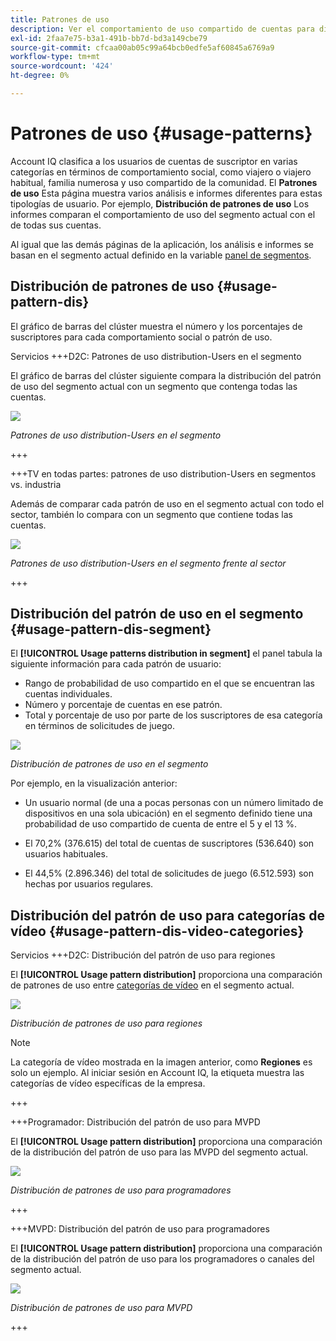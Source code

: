 ```yaml
---
title: Patrones de uso
description: Ver el comportamiento de uso compartido de cuentas para diferentes tipologías de usuario.
exl-id: 2faa7e75-b3a1-491b-bb7d-bd3a149cbe79
source-git-commit: cfcaa00ab05c99a64bcb0edfe5af60845a6769a9
workflow-type: tm+mt
source-wordcount: '424'
ht-degree: 0%

---
```


# Patrones de uso {#usage-patterns}

Account IQ clasifica a los usuarios de cuentas de suscriptor en varias categorías en términos de comportamiento social, como viajero o viajero habitual, familia numerosa y uso compartido de la comunidad. El **Patrones de uso** Esta página muestra varios análisis e informes diferentes para estas tipologías de usuario. Por ejemplo, **Distribución de patrones de uso** Los informes comparan el comportamiento de uso del segmento actual con el de todas sus cuentas.

Al igual que las demás páginas de la aplicación, los análisis e informes se basan en el segmento actual definido en la variable [panel de segmentos](/help/accountiq/segments-timeinterval.md).

## Distribución de patrones de uso {#usage-pattern-dis}

El gráfico de barras del clúster muestra el número y los porcentajes de suscriptores para cada comportamiento social o patrón de uso.

Servicios +++D2C: Patrones de uso distribution-Users en el segmento

El gráfico de barras del clúster siguiente compara la distribución del patrón de uso del segmento actual con un segmento que contenga todas las cuentas.

![](assets/d2c-segment-users-industry.png)

*Patrones de uso distribution-Users en el segmento*

+++

+++TV en todas partes: patrones de uso distribution-Users en segmentos vs. industria

Además de comparar cada patrón de uso en el segmento actual con todo el sector, también lo compara con un segmento que contiene todas las cuentas.

![](assets/segment-users-industry.png)

*Patrones de uso distribution-Users en el segmento frente al sector*

+++

## Distribución del patrón de uso en el segmento {#usage-pattern-dis-segment}

El **[!UICONTROL Usage patterns distribution in segment]** el panel tabula la siguiente información para cada patrón de usuario:

* Rango de probabilidad de uso compartido en el que se encuentran las cuentas individuales.
* Número y porcentaje de cuentas en ese patrón.
* Total y porcentaje de uso por parte de los suscriptores de esa categoría en términos de solicitudes de juego.

![](assets/usage-pattern-segmentwise.png)

*Distribución de patrones de uso en el segmento*

Por ejemplo, en la visualización anterior:

* Un usuario normal (de una a pocas personas con un número limitado de dispositivos en una sola ubicación) en el segmento definido tiene una probabilidad de uso compartido de cuenta de entre el 5 y el 13 %.

* El 70,2% (376.615) del total de cuentas de suscriptores (536.640) son usuarios habituales.

* El 44,5% (2.896.346) del total de solicitudes de juego (6.512.593) son hechas por usuarios regulares.

## Distribución del patrón de uso para categorías de vídeo {#usage-pattern-dis-video-categories}

Servicios +++D2C: Distribución del patrón de uso para regiones

El **[!UICONTROL Usage pattern distribution]** proporciona una comparación de patrones de uso entre [categorías de vídeo](product-concepts.md##video-category-def) en el segmento actual.

![](assets/d2c-usage-patterns-regions.png)

*Distribución de patrones de uso para regiones*

>[!NOTE]
>
>La categoría de vídeo mostrada en la imagen anterior, como **Regiones** es solo un ejemplo. Al iniciar sesión en Account IQ, la etiqueta muestra las categorías de vídeo específicas de la empresa.

+++

+++Programador: Distribución del patrón de uso para MVPD

El **[!UICONTROL Usage pattern distribution]** proporciona una comparación de la distribución del patrón de uso para las MVPD del segmento actual.

![](assets/usage-patterns-mvpdwise.png)

*Distribución de patrones de uso para programadores*

+++

+++MVPD: Distribución del patrón de uso para programadores

El **[!UICONTROL Usage pattern distribution]** proporciona una comparación de la distribución del patrón de uso para los programadores o canales del segmento actual.

![](assets/usage-patterns-programmerwise.png)

*Distribución de patrones de uso para MVPD*

+++

